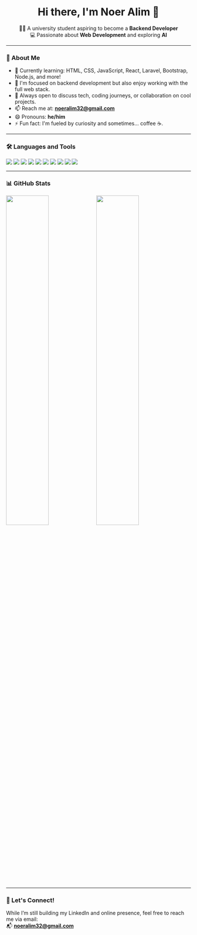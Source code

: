 <h1 align="center">Hi there, I'm Noer Alim 👋</h1>

<p align="center">
  👨‍🎓 A university student aspiring to become a <strong>Backend Developer</strong> <br>
  💻 Passionate about <strong>Web Development</strong> and exploring <strong>AI</strong> <br>
</p>

---

### 🚀 About Me
- 🌱 Currently learning: HTML, CSS, JavaScript, React, Laravel, Bootstrap, Node.js, and more!
- 🔧 I'm focused on backend development but also enjoy working with the full web stack.
- 💬 Always open to discuss tech, coding journeys, or collaboration on cool projects.
- 📫 Reach me at: **noeralim32@gmail.com**
- 😄 Pronouns: **he/him**
- ⚡ Fun fact: I'm fueled by curiosity and sometimes... coffee ☕.

---

### 🛠️ Languages and Tools

<p align="left">
  <img src="https://img.shields.io/badge/HTML5-E34F26?style=flat-square&logo=html5&logoColor=white" />
  <img src="https://img.shields.io/badge/CSS3-1572B6?style=flat-square&logo=css3&logoColor=white" />
  <img src="https://img.shields.io/badge/JavaScript-F7DF1E?style=flat-square&logo=javascript&logoColor=black" />
  <img src="https://img.shields.io/badge/React-61DAFB?style=flat-square&logo=react&logoColor=white" />
  <img src="https://img.shields.io/badge/Laravel-FF2D20?style=flat-square&logo=laravel&logoColor=white" />
  <img src="https://img.shields.io/badge/Bootstrap-7952B3?style=flat-square&logo=bootstrap&logoColor=white" />
  <img src="https://img.shields.io/badge/Node.js-339933?style=flat-square&logo=nodedotjs&logoColor=white" />
  <img src="https://img.shields.io/badge/Git-F05032?style=flat-square&logo=git&logoColor=white" />
  <img src="https://img.shields.io/badge/Visual_Studio_Code-007ACC?style=flat-square&logo=visual%20studio%20code&logoColor=white" />
  <img src="https://img.shields.io/badge/Cursor.ai-111827?style=flat-square&logo=visualstudiocode&logoColor=white" />
</p>

---

### 📊 GitHub Stats

<p align="left">
  <img src="https://github-readme-stats.vercel.app/api?username=KazeharuRyota&show_icons=true&theme=radical" width="48%" />
  <img src="https://github-readme-stats.vercel.app/api/top-langs/?username=KazeharuRyota&layout=compact&theme=radical" width="48%" />
</p>

---

### 🤝 Let's Connect!
While I’m still building my LinkedIn and online presence, feel free to reach me via email:  
📬 **noeralim32@gmail.com**

<!---
KazeharuRyota/KazeharuRyota is a ✨ special ✨ repository because its `README.md` appears on your GitHub profile.
--->

